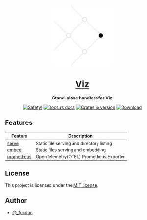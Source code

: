 <p align="center">
  <img src="https://raw.githubusercontent.com/viz-rs/viz-rs.github.io/gh-pages/logo.svg" height="200" />
</p>

<h1 align="center">
  <a href="https://docs.rs/viz">Viz</a>
</h1>

<div align="center">
  <p><strong>Stand-alone handlers for Viz</strong></p>
</div>

<div align="center">
  <!-- Safety -->
  <a href="/">
    <img src="https://img.shields.io/badge/-safety!-success?style=flat-square"
      alt="Safety!" /></a>
  <!-- Docs.rs docs -->
  <a href="https://docs.rs/viz-handlers">
    <img src="https://img.shields.io/badge/docs-latest-blue.svg?style=flat-square"
      alt="Docs.rs docs" /></a>
  <!-- Crates version -->
  <a href="https://crates.io/crates/viz-handlers">
    <img src="https://img.shields.io/crates/v/viz-handlers.svg?style=flat-square"
    alt="Crates.io version" /></a>
  <!-- Downloads -->
  <a href="https://crates.io/crates/viz-handlers">
    <img src="https://img.shields.io/crates/d/viz-handlers.svg?style=flat-square"
      alt="Download" /></a>
</div>

## Features

| Feature      | Description                               |
| ------------ | ----------------------------------------- |
| [serve]      | Static file serving and directory listing |
| [embed]      | Static files serving and embedding        |
| [prometheus] | OpenTelemetry(OTEL) Prometheus Exporter   |

[serve]: https://docs.rs/viz-handlers/latest/viz_handlers/serve
[embed]: https://docs.rs/viz-handlers/latest/viz_handlers/embed
[prometheus]: https://docs.rs/viz-handlers/latest/viz_handlers/prometheus

## License

This project is licensed under the [MIT license](LICENSE).

## Author

- [@\_fundon](https://twitter.com/_fundon)
